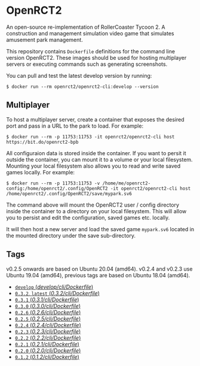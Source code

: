 # OpenRCT2

An open-source re-implementation of RollerCoaster Tycoon 2. A construction and management simulation video game that simulates amusement park management.

This repository contains `Dockerfile` definitions for the command line version OpenRCT2. These images should be used for hosting multiplayer servers or executing commands such as generating screenshots.

You can pull and test the latest develop version by running:
```
$ docker run --rm openrct2/openrct2-cli:develop --version
```

## Multiplayer

To host a multiplayer server, create a container that exposes the desired port and pass in a URL to the park to load. For example:

```
$ docker run --rm -p 11753:11753 -it openrct2/openrct2-cli host https://bit.do/openrct2-bpb
```

All configuraion data is stored inside the container. If you want to persit it outside the container, you can mount it to a volume or your local filesystem. Mounting your local filesystem also allows you to read and write saved games locally. For example:

```
$ docker run --rm -p 11753:11753 -v /home/me/openrct2-config:/home/openrct2/.config/OpenRCT2 -it openrct2/openrct2-cli host /home/openrct2/.config/OpenRCT2/save/mypark.sv6
```

The command above will mount the OpenRCT2 user / config directory inside the container to a directory on your local filesystem. This will allow you to persist and edit the configuration, saved games etc. locally.

It will then host a new server and load the saved game `mypark.sv6` located in the mounted directory under the save sub-directory.

## Tags

v0.2.5 onwards are based on Ubuntu 20.04 (amd64). v0.2.4 and v0.2.3 use Ubuntu 19.04 (amd64), previous tags are based on Ubuntu 18.04 (amd64).

- [`develop` (*develop/cli/Dockerfile*)](https://github.com/OpenRCT2/openrct2-docker/blob/master/develop/cli/Dockerfile)
- [`0.3.2`, `latest` (*0.3.2/cli/Dockerfile*)](https://github.com/OpenRCT2/openrct2-docker/blob/master/0.3.2/cli/Dockerfile)
- [`0.3.1` (*0.3.1/cli/Dockerfile*)](https://github.com/OpenRCT2/openrct2-docker/blob/master/0.3.1/cli/Dockerfile)
- [`0.3.0` (*0.3.0/cli/Dockerfile*)](https://github.com/OpenRCT2/openrct2-docker/blob/master/0.3.0/cli/Dockerfile)
- [`0.2.6` (*0.2.6/cli/Dockerfile*)](https://github.com/OpenRCT2/openrct2-docker/blob/master/0.2.6/cli/Dockerfile)
- [`0.2.5` (*0.2.5/cli/Dockerfile*)](https://github.com/OpenRCT2/openrct2-docker/blob/master/0.2.5/cli/Dockerfile)
- [`0.2.4` (*0.2.4/cli/Dockerfile*)](https://github.com/OpenRCT2/openrct2-docker/blob/master/0.2.4/cli/Dockerfile)
- [`0.2.3` (*0.2.3/cli/Dockerfile*)](https://github.com/OpenRCT2/openrct2-docker/blob/master/0.2.3/cli/Dockerfile)
- [`0.2.2` (*0.2.2/cli/Dockerfile*)](https://github.com/OpenRCT2/openrct2-docker/blob/master/0.2.2/cli/Dockerfile)
- [`0.2.1` (*0.2.1/cli/Dockerfile*)](https://github.com/OpenRCT2/openrct2-docker/blob/master/0.2.1/cli/Dockerfile)
- [`0.2.0` (*0.2.0/cli/Dockerfile*)](https://github.com/OpenRCT2/openrct2-docker/blob/master/0.2.0/cli/Dockerfile)
- [`0.1.2` (*0.1.2/cli/Dockerfile*)](https://github.com/OpenRCT2/openrct2-docker/blob/master/0.1.2/cli/Dockerfile)
